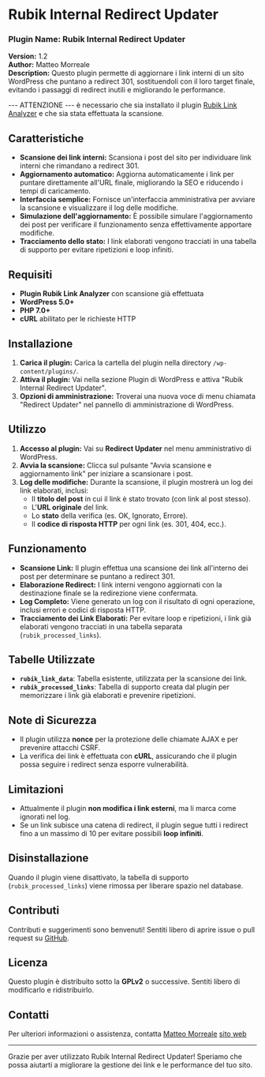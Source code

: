 # Rubik Internal Redirect Updater

### Plugin Name: Rubik Internal Redirect Updater

**Version:** 1.2  
**Author:** Matteo Morreale  
**Description:** Questo plugin permette di aggiornare i link interni di un sito WordPress che puntano a redirect 301, sostituendoli con il loro target finale, evitando i passaggi di redirect inutili e migliorando le performance.

--- ATTENZIONE --- è necessario che sia installato il plugin [Rubik Link Analyzer](https://github.com/matteomorreale/rubik-link-analyzer) e che sia stata effettuata la scansione.

## Caratteristiche

- **Scansione dei link interni:** Scansiona i post del sito per individuare link interni che rimandano a redirect 301.
- **Aggiornamento automatico:** Aggiorna automaticamente i link per puntare direttamente all'URL finale, migliorando la SEO e riducendo i tempi di caricamento.
- **Interfaccia semplice:** Fornisce un'interfaccia amministrativa per avviare la scansione e visualizzare il log delle modifiche.
- **Simulazione dell'aggiornamento:** È possibile simulare l'aggiornamento dei post per verificare il funzionamento senza effettivamente apportare modifiche.
- **Tracciamento dello stato:** I link elaborati vengono tracciati in una tabella di supporto per evitare ripetizioni e loop infiniti.

## Requisiti

- **Plugin Rubik Link Analyzer** con scansione già effettuata
- **WordPress 5.0+**
- **PHP 7.0+**
- **cURL** abilitato per le richieste HTTP

## Installazione

1. **Carica il plugin:** Carica la cartella del plugin nella directory `/wp-content/plugins/`.
2. **Attiva il plugin:** Vai nella sezione Plugin di WordPress e attiva "Rubik Internal Redirect Updater".
3. **Opzioni di amministrazione:** Troverai una nuova voce di menu chiamata "Redirect Updater" nel pannello di amministrazione di WordPress.

## Utilizzo

1. **Accesso al plugin:** Vai su **Redirect Updater** nel menu amministrativo di WordPress.
2. **Avvia la scansione:** Clicca sul pulsante "Avvia scansione e aggiornamento link" per iniziare a scansionare i post.
3. **Log delle modifiche:** Durante la scansione, il plugin mostrerà un log dei link elaborati, inclusi:
   - Il **titolo del post** in cui il link è stato trovato (con link al post stesso).
   - L'**URL originale** del link.
   - Lo **stato** della verifica (es. OK, Ignorato, Errore).
   - Il **codice di risposta HTTP** per ogni link (es. 301, 404, ecc.).

## Funzionamento

- **Scansione Link:** Il plugin effettua una scansione dei link all'interno dei post per determinare se puntano a redirect 301.
- **Elaborazione Redirect:** I link interni vengono aggiornati con la destinazione finale se la redirezione viene confermata.
- **Log Completo:** Viene generato un log con il risultato di ogni operazione, inclusi errori e codici di risposta HTTP.
- **Tracciamento dei Link Elaborati:** Per evitare loop e ripetizioni, i link già elaborati vengono tracciati in una tabella separata (`rubik_processed_links`).

## Tabelle Utilizzate

- **`rubik_link_data`**: Tabella esistente, utilizzata per la scansione dei link.
- **`rubik_processed_links`**: Tabella di supporto creata dal plugin per memorizzare i link già elaborati e prevenire ripetizioni.

## Note di Sicurezza

- Il plugin utilizza **nonce** per la protezione delle chiamate AJAX e per prevenire attacchi CSRF.
- La verifica dei link è effettuata con **cURL**, assicurando che il plugin possa seguire i redirect senza esporre vulnerabilità.

## Limitazioni

- Attualmente il plugin **non modifica i link esterni**, ma li marca come ignorati nel log.
- Se un link subisce una catena di redirect, il plugin segue tutti i redirect fino a un massimo di 10 per evitare possibili **loop infiniti**.

## Disinstallazione

Quando il plugin viene disattivato, la tabella di supporto (`rubik_processed_links`) viene rimossa per liberare spazio nel database.

## Contributi

Contributi e suggerimenti sono benvenuti! Sentiti libero di aprire issue o pull request su [GitHub](https://github.com/matteomorreale/rubik-internal-redirect-updater).

## Licenza

Questo plugin è distribuito sotto la **GPLv2** o successive. Sentiti libero di modificarlo e ridistribuirlo.

## Contatti

Per ulteriori informazioni o assistenza, contatta [Matteo Morreale](mailto:matteo.morreale@gmail.com) [sito web](https://matteomorreale.it)

---
Grazie per aver utilizzato Rubik Internal Redirect Updater! Speriamo che possa aiutarti a migliorare la gestione dei link e le performance del tuo sito.